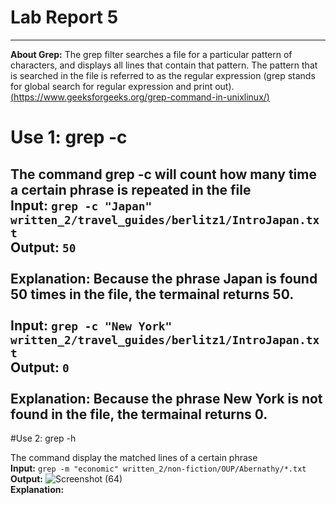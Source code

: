 # Lab Report 5

---

**About Grep:** The grep filter searches a file for a particular pattern of characters, and displays all lines that contain that pattern. The pattern that is searched in the file is referred to as the regular expression (grep stands for global search for regular expression and print out). [(https://www.geeksforgeeks.org/grep-command-in-unixlinux/)](https://www.geeksforgeeks.org/grep-command-in-unixlinux/)

# Use 1: grep -c

The command grep -c will count how many time a certain phrase is repeated in the file
<br> **Input:** ```grep -c "Japan" written_2/travel_guides/berlitz1/IntroJapan.txt```
<br> **Output:** ```50```
<br> 
<br> **Explanation:** Because the phrase Japan is found 50 times in the file, the termainal returns 50.
<br> 
<br> **Input:** ```grep -c "New York" written_2/travel_guides/berlitz1/IntroJapan.txt```
<br> **Output:** ```0```
<br> 
<br> **Explanation:** Because the phrase New York is not found in the file, the termainal returns 0.
<br> 
---

#Use 2: grep -h

The command display the matched lines of a certain phrase
<br> **Input:** ```grep -m "economic" written_2/non-fiction/OUP/Abernathy/*.txt```
<br> **Output:** 
![Screenshot (64)](https://user-images.githubusercontent.com/103862450/224897135-f58bf0d6-021d-4604-9d7d-e47fca5bb191.png)
<br> 
**Explanation:**
